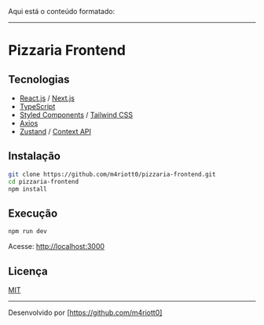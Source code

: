 Aqui está o conteúdo formatado:

---

# Pizzaria Frontend

## Tecnologias

- [React.js](w) / [Next.js](w)
- [TypeScript](w)
- [Styled Components](w) / [Tailwind CSS](w)
- [Axios](w)
- [Zustand](w) / [Context API](w)

## Instalação

```bash
git clone https://github.com/m4riott0/pizzaria-frontend.git
cd pizzaria-frontend
npm install
```

## Execução

```bash
npm run dev
```

Acesse: [http://localhost:3000](w)

## Licença

[MIT](w)

---

Desenvolvido por [https://github.com/m4riott0]
